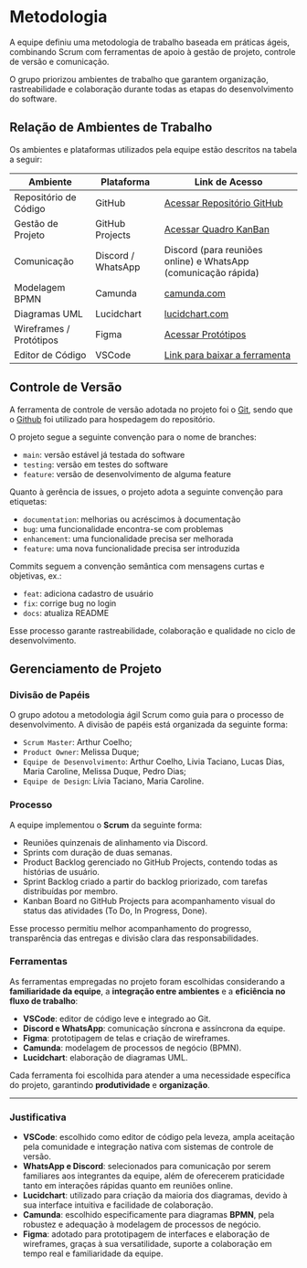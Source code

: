 
# Metodologia

A equipe definiu uma metodologia de trabalho baseada em práticas ágeis, combinando Scrum com ferramentas de apoio à gestão de projeto, controle de versão e comunicação.

O grupo priorizou ambientes de trabalho que garantem organização, rastreabilidade e colaboração durante todas as etapas do desenvolvimento do software.

## Relação de Ambientes de Trabalho

Os ambientes e plataformas utilizados pela equipe estão descritos na tabela a seguir:

| Ambiente                | Plataforma         | Link de Acesso                                                 |
| ----------------------- | ------------------ | -------------------------------------------------------------- |
| Repositório de Código   | GitHub             | [Acessar Repositório GitHub](github.com/ICEI-PUCMinas-PSG-SI-TI/psg-ads-n-tiam-2025-2-tiam_grupo_1_salaodebeleza/)          |
| Gestão de Projeto       | GitHub Projects    | [Acessar Quadro KanBan](github.com/orgs/ICEI-PUCMinas-PSG-SI-TI/projects/119) |
| Comunicação             | Discord / WhatsApp | Discord (para reuniões online) e WhatsApp (comunicação rápida) |
| Modelagem BPMN          | Camunda            | [camunda.com](https://camunda.com/)                            |
| Diagramas UML           | Lucidchart         | [lucidchart.com](https://lucidchart.com)                       |
| Wireframes / Protótipos | Figma              | [Acessar Protótipos](https://www.figma.com/design/SZaZNk9k6hhm9TGGcDOgEn/AgendaGlow?node-id=0-1&p=f)                                 |
| Editor de Código        | VSCode             | [Link para baixar a ferramenta](https://code.visualstudio.com/)        |


## Controle de Versão

A ferramenta de controle de versão adotada no projeto foi o
[Git](https://git-scm.com/), sendo que o [Github](https://github.com)
foi utilizado para hospedagem do repositório.

O projeto segue a seguinte convenção para o nome de branches:

- `main`: versão estável já testada do software
- `testing`: versão em testes do software
- `feature`: versão de desenvolvimento de alguma feature

Quanto à gerência de issues, o projeto adota a seguinte convenção para
etiquetas:

- `documentation`: melhorias ou acréscimos à documentação
- `bug`: uma funcionalidade encontra-se com problemas
- `enhancement`: uma funcionalidade precisa ser melhorada
- `feature`: uma nova funcionalidade precisa ser introduzida

Commits seguem a convenção semântica com mensagens curtas e objetivas, ex.:

- `feat`: adiciona cadastro de usuário
- `fix`: corrige bug no login
- `docs`: atualiza README

Esse processo garante rastreabilidade, colaboração e qualidade no ciclo de desenvolvimento.

<!--
> **Links Úteis**:
> - [Microfundamento: Gerência de Configuração](https://pucminas.instructure.com/courses/87878/)
> - [Tutorial GitHub](https://guides.github.com/activities/hello-world/)
> - [Git e Github](https://www.youtube.com/playlist?list=PLHz_AreHm4dm7ZULPAmadvNhH6vk9oNZA)
>  - [Comparando fluxos de trabalho](https://www.atlassian.com/br/git/tutorials/comparing-workflows)
> - [Understanding the GitHub flow](https://guides.github.com/introduction/flow/)
> - [The gitflow workflow - in less than 5 mins](https://www.youtube.com/watch?v=1SXpE08hvGs) 
-->

## Gerenciamento de Projeto

### Divisão de Papéis

O grupo adotou a metodologia ágil Scrum como guia para o processo de desenvolvimento. A divisão de papéis está organizada da seguinte forma:

- `Scrum Master`: Arthur Coelho;
- `Product Owner`: Melissa Duque;
- `Equipe de Desenvolvimento`: Arthur Coelho, Livia Taciano, Lucas Dias, Maria Caroline, Melissa Duque, Pedro Dias;
- `Equipe de Design`: Lívia Taciano, Maria Caroline.

<!--
> **Links Úteis**:
> - [11 Passos Essenciais para Implantar Scrum no seu Projeto](https://mindmaster.com.br/scrum-11-passos/)
> - [Scrum em 9 minutos](https://www.youtube.com/watch?v=XfvQWnRgxG0)
> - [Os papéis do Scrum e a verdade sobre cargos nessa técnica](https://www.atlassian.com/br/agile/scrum/roles)
-->

### Processo

A equipe implementou o **Scrum** da seguinte forma:
 
- Reuniões quinzenais de alinhamento via Discord.
- Sprints com duração de duas semanas.
- Product Backlog gerenciado no GitHub Projects, contendo todas as histórias de usuário.
- Sprint Backlog criado a partir do backlog priorizado, com tarefas distribuídas por membro.
- Kanban Board no GitHub Projects para acompanhamento visual do status das atividades (To Do, In Progress, Done).

Esse processo permitiu melhor acompanhamento do progresso, transparência das entregas e divisão clara das responsabilidades.

### Ferramentas

As ferramentas empregadas no projeto foram escolhidas considerando a **familiaridade da equipe**, a **integração entre ambientes** e a **eficiência no fluxo de trabalho**:

- **VSCode**: editor de código leve e integrado ao Git.  
- **Discord e WhatsApp**: comunicação síncrona e assíncrona da equipe.  
- **Figma**: prototipagem de telas e criação de wireframes.  
- **Camunda**: modelagem de processos de negócio (BPMN).  
- **Lucidchart**: elaboração de diagramas UML.  

Cada ferramenta foi escolhida para atender a uma necessidade específica do projeto, garantindo **produtividade** e **organização**.

---

### Justificativa

- **VSCode**: escolhido como editor de código pela leveza, ampla aceitação pela comunidade e integração nativa com sistemas de controle de versão.  
- **WhatsApp e Discord**: selecionados para comunicação por serem familiares aos integrantes da equipe, além de oferecerem praticidade tanto em interações rápidas quanto em reuniões online.  
- **Lucidchart**: utilizado para criação da maioria dos diagramas, devido à sua interface intuitiva e facilidade de colaboração.  
- **Camunda**: escolhido especificamente para diagramas **BPMN**, pela robustez e adequação à modelagem de processos de negócio.  
- **Figma**: adotado para prototipagem de interfaces e elaboração de wireframes, graças à sua versatilidade, suporte a colaboração em tempo real e familiaridade da equipe.
